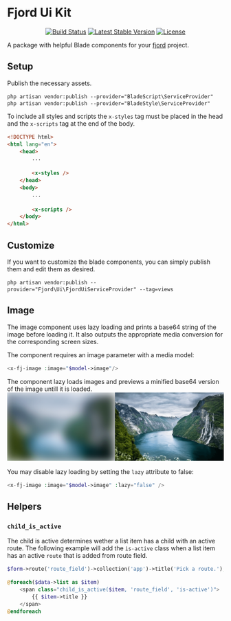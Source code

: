 # Fjord Ui Kit

<center>
	<p>
		<a href="https://github.com/aw-studio/fjord-ui-kit/actions"><img src="https://github.com/aw-studio/fjord-ui-kit/workflows/tests/badge.svg" alt="Build Status"></a>
		<a href="https://packagist.org/packages/aw-studio/fjord-ui-kit"><img src="https://img.shields.io/github/v/release/aw-studio/fjord-ui-kit?color=%2383c2ff&label=stable" alt="Latest Stable Version"></a>
		<a href="https://packagist.org/packages/aw-studio/fjord-ui-kit"><img src="https://img.shields.io/github/license/aw-studio/fjord-ui-kit?color=%2331c653" alt="License"></a>
	</p>
</center>

A package with helpful Blade components for your
[fjord](https://github.com/aw-studio/fjord) project.

## Setup

Publish the necessary assets.

```shell
php artisan vendor:publish --provider="BladeScript\ServiceProvider"
php artisan vendor:publish --provider="BladeStyle\ServiceProvider"
```

To include all styles and scripts the `x-styles` tag must be placed in the head
and the `x-scripts` tag at the end of the body.

```html
<!DOCTYPE html>
<html lang="en">
	<head>
		...

		<x-styles />
	</head>
	<body>
		...

		<x-scripts />
	</body>
</html>
```

## Customize

If you want to customize the blade components, you can simply publish them and
edit them as desired.

```shell
php artisan vendor:publish --provider="Fjord\Ui\FjordUiServiceProvider" --tag=views
```

## Image

The image component uses lazy loading and prints a base64 string of the image
before loading it. It also outputs the appropriate media conversion for the
corresponding screen sizes.

The component requires an image parameter with a media model:

```php
<x-fj-image :image="$model->image"/>
```

The component lazy loads images and previews a minified base64 version of the
image untill it is loaded. ![fjord lazy loading](./lazy.png)

You may disable lazy loading by setting the `lazy` attribute to false:

```php
<x-fj-image :image="$model->image" :lazy="false" />
```

## Helpers

### `child_is_active`

The child is active determines wether a list item has a child with an active
route. The following example will add the `is-active` class when a list item has
an active `route` that is added from route field.

```php
$form->route('route_field')->collection('app')->title('Pick a route.');
```

```php
@foreach($data->list as $item)
	<span class="child_is_active($item, 'route_field', 'is-active')">
		{{ $item->title }}
	</span>
@endforeach
```
